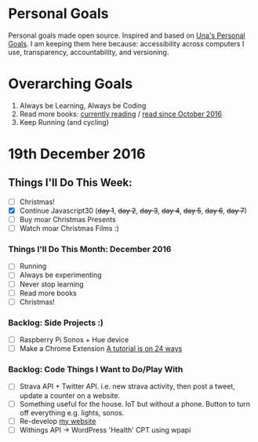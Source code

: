 Personal Goals
==============

Personal goals made open source. Inspired and based on [Una's Personal Goals](https://github.com/una/personal-goals). I am keeping them here because: accessibility across computers I use, transparency, accountability, and versioning.

# Overarching Goals
1. Always be Learning, Always be Coding
2. Read more books: [currently reading](/books/books-in-progress.md) / [read since October 2016](/books/books-read.md)
3. Keep Running (and cycling)

# 19th December 2016

## Things I'll Do This Week:
- [ ] Christmas!
- [x] Continue Javascript30 (~~day 1~~, ~~day 2~~, ~~day 3~~, ~~day 4~~, ~~day 5~~, ~~day 6~~, ~~day 7~~)
- [ ] Buy moar Christmas Presents
- [ ] Watch moar Christmas Films :)

### Things I'll Do This Month: December 2016
- [ ] Running 
- [ ] Always be experimenting
- [ ] Never stop learning
- [ ] Read more books
- [ ] Christmas!

### Backlog: Side Projects :)
- [ ] Raspberry Pi Sonos + Hue device
- [ ] Make a Chrome Extension [A tutorial is on 24 ways](https://24ways.org/2016/how-to-make-a-chrome-extension/)

### Backlog: Code Things I Want to Do/Play With
- [ ] Strava API + Twitter API. i.e. new strava activity, then post a tweet, update a counter on a website.
- [ ] Something useful for the house. IoT but without a phone. Button to turn off everything e.g. lights, sonos.
- [ ] Re-develop [my website](https://big-andy.co.uk)
- [ ] Withings API -> WordPress 'Health' CPT using wpapi 
